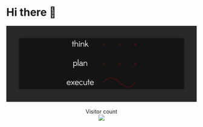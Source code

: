 # Hi there 👋

<img src="https://raw.githubusercontent.com/JulioSM98/JulioSM98/master/resources/banner.png" alt="Hello world">

<p align="center"> 
  Visitor count<br>
  <img src="https://profile-counter.glitch.me/JulioSM98/count.svg" />
</p>

<!--
**JulioSM98/JulioSM98** is a ✨ _special_ ✨ repository because its `README.md` (this file) appears on your GitHub profile.

Here are some ideas to get you started:

- 🔭 I’m currently working on ...
- 🌱 I’m currently learning ...
- 👯 I’m looking to collaborate on ...
- 🤔 I’m looking for help with ...
- 💬 Ask me about ...
- 📫 How to reach me: ...
- 😄 Pronouns: ...
- ⚡ Fun fact: ...
-->
